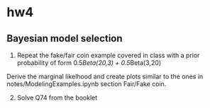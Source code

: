 # hw4
## Bayesian model selection

1. Repeat the fake/fair coin example covered in class with a prior probability of form
0.5*Beta(20,3) + 0.5*Beta(3,20)

Derive the marginal likelhood and create plots similar to the ones in notes/ModelingExamples.ipynb section Fair/Fake coin.

2. Solve Q74 from the booklet
